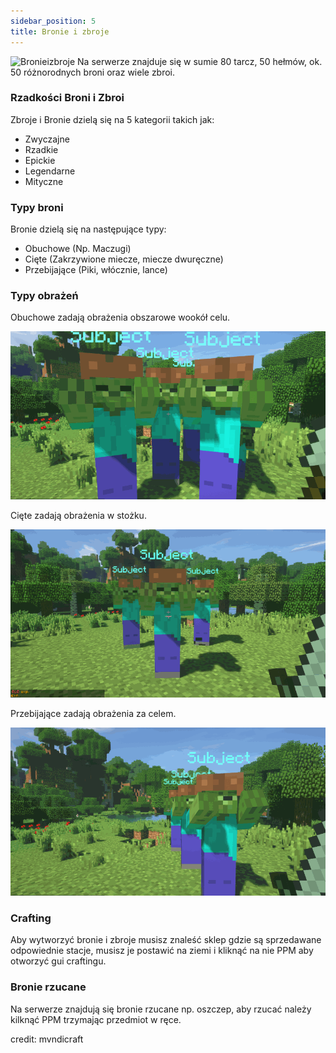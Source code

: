 ```yaml
---
sidebar_position: 5
title: Bronie i zbroje
---
```

![Bronieizbroje](./img/bronieizbroje.png)
Na serwerze znajduje się w sumie 80 tarcz, 50 hełmów, ok. 50 różnorodnych broni oraz wiele zbroi.
### Rzadkości Broni i Zbroi
Zbroje i Bronie dzielą się na 5 kategorii takich jak:
- Zwyczajne
- Rzadkie
- Epickie 
- Legendarne 
- Mityczne
### Typy broni
Bronie dzielą się na następujące typy:
- Obuchowe (Np. Maczugi)
- Cięte (Zakrzywione miecze, miecze dwuręczne) 
- Przebijające (Piki, włócznie, lance)
### Typy obrażeń

Obuchowe zadają obrażenia obszarowe wookół celu.

![Obuchowe](./img/aoe.gif)

Cięte zadają obrażenia w stożku.

![Ciete](./img/slashing.gif)

Przebijające zadają obrażenia za celem.

![Przebijajace](./img/piercing.gif)

### Crafting
Aby wytworzyć bronie i zbroje musisz znaleść sklep gdzie są sprzedawane odpowiednie stacje, musisz je postawić na ziemi i kliknąć na nie PPM aby otworzyć gui craftingu.

### Bronie rzucane 
Na serwerze znajdują się bronie rzucane np. oszczep, aby rzucać należy kilknąć PPM trzymając przedmiot w ręce.

credit: mvndicraft
